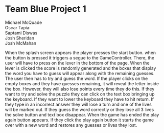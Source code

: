# Team Blue Project 1

Michael McQuade  
Oscar Tapia  
Saptami Diswas  
Josh Sheridan  
Josh McMahan  

When the splash screen appears the player presses the start button. when the button is pressed it triggers a segue to the GameController. There, the user will have to press on the lever in the bottom of the page. When the lever is clicked the score is randomly generated and the boxes that display the word you have to guess will appear along with the remaining guesses. The user then has to try and guess the word. If the player clicks on the empty boxes and they have guesses remaining, it will reveal the letter inside the box. However, they will also lose points every time they do this. If they want to try and solve the puzzle they can click on the text box bringing up the keyboard. If they want to lower the keyboard they have to hit return. If they type in an incorrect answer they will lose a turn and one of the lives will be marked out. If they guess the word correctly or they lose all 3 lives the solve button and text box disappear. When the game has ended the play again button appears. If they click the play again button it starts the game over with a new word and restores any guesses or lives they lost.
